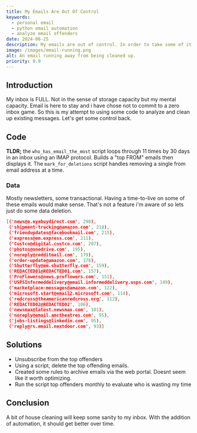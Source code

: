 ```yaml
---
title: My Emails Are Out Of Control
keywords:
  - personal email
  - python email automation
  - analyze email offenders
date: 2024-06-25
description: My emails are out of control. In order to take some of it back, i decided to write some python scripts to help out.
image: /images/email-running.png
alt: An email running away from being cleaned up.
priority: 0.9
---
```


## Introduction

My inbox is FULL. Not in the sense of storage capacity but my mental capacity.  Email is here to stay and i have chose not to commit to a zero inbox game.  So this is my attempt to using some code to analyze and clean up existing messages.  Let's get some control back.

## Code

**TLDR;**  the `who_has_email_the_most` script loops through 11 times by 30 days in an inbox using an IMAP protocol.  Builds a "top FROM" emails then displays it.  The `mark_for_deletions` script handles removing a single from email address at a time.

<script src="https://gist.github.com/skittleson/2c6e7a436229f558c86f3c67cefb2ee3.js"></script>

### Data

Mostly newsletters, some transactional.  Having a time-to-live on some of these emails would make sense.  That's not a feature i'm aware of so lets just do some data deletion.

```json
[('news@e.eyebuydirect.com', 290),
 ('shipment-tracking@amazon.com', 218),
 ('friendupdates@facebookmail.com', 215),
 ('express@em.express.com', 211),
 ('Costco@digital.costco.com', 207),
 ('photos@onedrive.com', 195),
 ('noreply@redditmail.com', 179),
 ('order-update@amazon.com', 178),
 ('Shutterfly@em.shutterfly.com', 159),
 ('REDACTED01@REDACTED01.com', 157),
 ('ProFlowers@news.proflowers.com', 151),
 ('USPSInformeddelivery@email.informeddelivery.usps.com', 149),
 ('marketplace-messages@amazon.com', 122),
 ('microsoft.start@email2.microsoft.com', 114),
 ('redcross@theamericanredcross.org', 112),
 ('REDACTED02@REDACTED02', 106),
 ('newsmax@latest.newsmax.com', 101),
 ('noreply@email.amctheatres.com', 95),
 ('jobs-listings@linkedin.com', 95),
 ('reply@rs.email.nextdoor.com', 93)]
```


## Solutions

- Unsubscribe from the top offenders
- Using a script, delete the top offending emails.
- Created some rules to archive emails via the web portal. Doesnt seem like it worth optimizing.
- Run the script top offenders monthly to evaluate who is wasting my time

## Conclusion

A bit of house cleaning will keep some sanity to my inbox.  With the addition of automation, it should get better over time.

